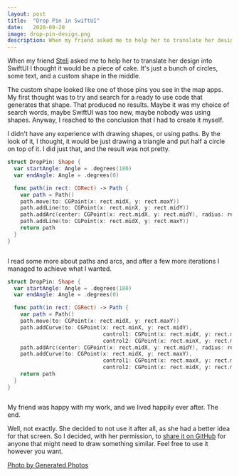 ```yaml
---
layout: post
title:  "Drop Pin in SwiftUI"
date:   2020-09-20
image: drop-pin-design.png
description: When my friend asked me to help her to translate her design into SwiftUI I thought it would be a piece of cake. It's just a bunch of circles, some text, and a custom shape in the middle.
---
```


<span class="dropcap">W</span>hen my friend [Steli](https://twitter.com/SteliChakarova) asked me to help her to translate her design into SwiftUI I thought it would be a piece of cake. It's just a bunch of circles, some text, and a custom shape in the middle.

The custom shape looked like one of those pins you see in the map apps. My first thought was to try and search for a ready to use code that generates that shape. That produced no results. Maybe it was my choice of search words, maybe SwiftUI was too new, maybe nobody was using shapes. Anyway, I reached to the conclusion that I had to create it myself.

I didn't have any experience with drawing shapes, or using paths. By the look of it, I thought, it would be just drawing a triangle and put half a circle on top of it. I did just that, and the result was not pretty.

```swift
struct DropPin: Shape {
  var startAngle: Angle = .degrees(180)
  var endAngle: Angle = .degrees(0)

  func path(in rect: CGRect) -> Path {
    var path = Path()
    path.move(to: CGPoint(x: rect.midX, y: rect.maxY))
    path.addLine(to: CGPoint(x: rect.minX, y: rect.midY))
    path.addArc(center: CGPoint(x: rect.midX, y: rect.midY), radius: rect.width / 2, startAngle: startAngle, endAngle: endAngle, clockwise: false)
    path.addLine(to: CGPoint(x: rect.midX, y: rect.maxY))
    return path
  }
}
```

<img src="{{ '/assets/img/drop-pin-first-pass.png' | prepend: site.baseurl }}" alt="">

I read some more about paths and arcs, and after a few more iterations I managed to achieve what I wanted.

```swift
struct DropPin: Shape {
  var startAngle: Angle = .degrees(180)
  var endAngle: Angle = .degrees(0)

  func path(in rect: CGRect) -> Path {
    var path = Path()
    path.move(to: CGPoint(x: rect.midX, y: rect.maxY))
    path.addCurve(to: CGPoint(x: rect.minX, y: rect.midY),
                              control1: CGPoint(x: rect.midX, y: rect.maxY),
                              control2: CGPoint(x: rect.minX, y: rect.midY + rect.height / 4))
    path.addArc(center: CGPoint(x: rect.midX, y: rect.midY), radius: rect.width / 2, startAngle: startAngle, endAngle: endAngle, clockwise: false)
    path.addCurve(to: CGPoint(x: rect.midX, y: rect.maxY),
                              control1: CGPoint(x: rect.maxX, y: rect.midY + rect.height / 4),
                              control2: CGPoint(x: rect.midX, y: rect.maxY))
    return path
  }
}
```

<img src="{{ '/assets/img/drop-pin-second-pass.png' | prepend: site.baseurl }}" alt="">

My friend was happy with my work, and we lived happily ever after. The end.

Well, not exactly. She decided to not use it after all, as she had a better idea for that screen. So I decided, with her permission, to [share it on GitHub](https://github.com/dchakarov/DropPin) for anyone that might need to draw something similar. Feel free to use it however you want.

[Photo by Generated Photos](https://generated.photos/) 